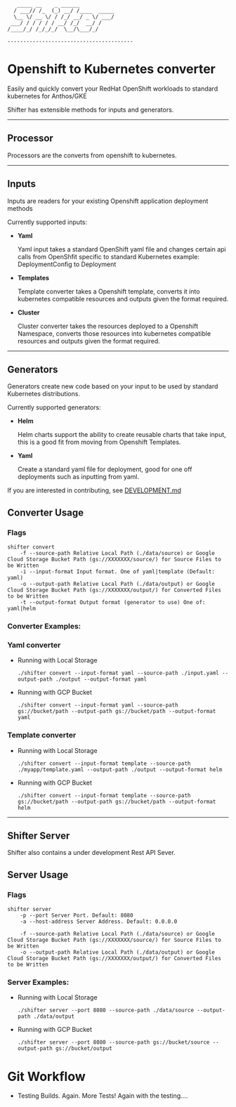 ```
   _____ __    _ ______
  / ___// /_  (_) __/ /____  _____
  \__ \/ __ \/ / /_/ __/ _ \/ ___/
 ___/ / / / / / __/ /_/  __/ /
/____/_/ /_/_/_/  \__/\___/_/

----------------------------------------
```

# Openshift to Kubernetes converter

Easily and quickly convert your RedHat OpenShift workloads to standard kubernetes for Anthos/GKE

Shifter has extensible methods for inputs and generators.

---

## Processor

Processors are the converts from openshift to kubernetes.

---

## Inputs

Inputs are readers for your existing Openshift application deployment methods

Currently supported inputs:

- **Yaml**

  Yaml input takes a standard OpenShift yaml file and changes certain api calls from OpenShfit specific to standard Kubernetes example: DeploymentConfig to Deployment

- **Templates**

  Template converter takes a Openshift template, converts it into kubernetes compatible resources and outputs given the format required.

- **Cluster**

  Cluster converter takes the resources deployed to a Openshift Namespace, converts those resources into kubernetes compatible resources and outputs given the format required.

---

## Generators

Generators create new code based on your input to be used by standard Kubernetes distributions.

Currently supported generators:

- **Helm**

  Helm charts support the ability to create reusable charts that take input, this is a good fit from moving from Openshift Templates.

- **Yaml**

  Create a standard yaml file for deployment, good for one off deployments such as inputting from yaml.

If you are interested in contributing, see [DEVELOPMENT.md](./DEVELOPMENT.md)

## Converter Usage

### Flags

```
shifter convert
    -f --source-path Relative Local Path (./data/source) or Google Cloud Storage Bucket Path (gs://XXXXXXX/source/) for Source Files to be Written
    -i --input-format Input format. One of yaml|template (Default: yaml)
    -o --output-path Relative Local Path (./data/output) or Google Cloud Storage Bucket Path (gs://XXXXXXX/output/) for Converted Files to be Written
    -t --output-format Output format (generator to use) One of: yaml|helm
```

### Converter Examples:

### Yaml converter

- Running with Local Storage

  `./shifter convert --input-format yaml --source-path ./input.yaml --output-path ./output --output-format yaml `

- Running with GCP Bucket

  `./shifter convert --input-format yaml --source-path gs://bucket/path --output-path gs://bucket/path --output-format yaml `

### Template converter

- Running with Local Storage

  `./shifter convert --input-format template --source-path ./myapp/template.yaml --output-path ./output --output-format helm `

- Running with GCP Bucket

  `./shifter convert --input-format template --source-path gs://bucket/path --output-path gs://bucket/path --output-format helm `

---

## Shifter Server

Shifter also contains a under development Rest API Sever. 


## Server Usage

### Flags

```
shifter server
    -p --port Server Port. Default: 8080
    -a --host-address Server Address. Default: 0.0.0.0

    -f --source-path Relative Local Path (./data/source) or Google Cloud Storage Bucket Path (gs://XXXXXXX/source/) for Source Files to be Written
    -o --output-path Relative Local Path (./data/output) or Google Cloud Storage Bucket Path (gs://XXXXXXX/output/) for Converted Files to be Written
```

### Server Examples:

- Running with Local Storage

  `./shifter server --port 8080 --source-path ./data/source --output-path ./data/output `

- Running with GCP Bucket

  `./shifter server --port 8080 --source-path gs://bucket/source --output-path gs://bucket/output `


# Git Workflow
- Testing Builds. Again. More Tests! Again with the testing....